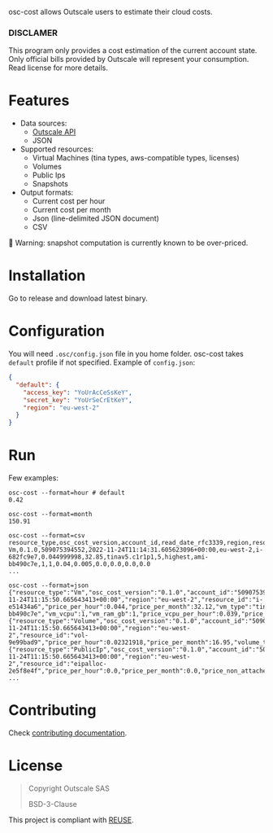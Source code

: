 osc-cost allows Outscale users to estimate their cloud costs.

### DISCLAMER

This program only provides a cost estimation of the current account state.
Only official bills provided by Outscale will represent your consumption.
Read license for more details.

# Features

- Data sources:
  - [Outscale API](https://docs.outscale.com/api)
  - JSON
- Supported resources:
  - Virtual Machines (tina types, aws-compatible types, licenses)
  - Volumes
  - Public Ips
  - Snapshots
- Output formats:
  - Current cost per hour
  - Current cost per month
  - Json (line-delimited JSON document)
  - CSV

🚨 Warning: snapshot computation is currently known to be over-priced.

# Installation

Go to release and download latest binary.

# Configuration

You will need `.osc/config.json` file in you home folder. osc-cost takes `default` profile if not specified.
Example of `config.json`:
```json
{
  "default": {
    "access_key": "YoUrAcCeSsKeY",
    "secret_key": "YoUrSeCrEtKeY",
    "region": "eu-west-2"
  }
}
```

# Run

Few examples:

```
osc-cost --format=hour # default
0.42
```

```
osc-cost --format=month
150.91
```

```
osc-cost --format=csv
resource_type,osc_cost_version,account_id,read_date_rfc3339,region,resource_id,price_per_hour,price_per_month,vm_type,vm_vcpu_gen,vm_core_performance,vm_image,vm_vcpu,vm_ram_gb,price_vcpu_per_hour,price_ram_gb_per_hour,price_box_per_hour,price_product_per_ram_gb_per_hour,price_product_per_cpu_per_hour,price_product_per_vm_per_hour
Vm,0.1.0,509075394552,2022-11-24T11:14:31.605623096+00:00,eu-west-2,i-682fc9e7,0.044999998,32.85,tinav5.c1r1p1,5,highest,ami-bb490c7e,1,1,0.04,0.005,0.0,0.0,0.0,0.0
...
```

```
osc-cost --format=json
{"resource_type":"Vm","osc_cost_version":"0.1.0","account_id":"509075394552","read_date_rfc3339":"2022-11-24T11:15:50.665643413+00:00","region":"eu-west-2","resource_id":"i-e51434a6","price_per_hour":0.044,"price_per_month":32.12,"vm_type":"tinav4.c1r1p2","vm_vcpu_gen":"4","vm_core_performance":"high","vm_image":"ami-bb490c7e","vm_vcpu":1,"vm_ram_gb":1,"price_vcpu_per_hour":0.039,"price_ram_gb_per_hour":0.005,"price_box_per_hour":0.0,"price_product_per_ram_gb_per_hour":0.0,"price_product_per_cpu_per_hour":0.0,"price_product_per_vm_per_hour":0.0}
{"resource_type":"Volume","osc_cost_version":"0.1.0","account_id":"509075394552","read_date_rfc3339":"2022-11-24T11:15:50.665643413+00:00","region":"eu-west-2","resource_id":"vol-9e99bad9","price_per_hour":0.02321918,"price_per_month":16.95,"volume_type":"io1","volume_size":15,"volume_iops":1500,"price_gb_per_month":0.13,"price_iops_per_month":0.01}
{"resource_type":"PublicIp","osc_cost_version":"0.1.0","account_id":"509075394552","read_date_rfc3339":"2022-11-24T11:15:50.665643413+00:00","region":"eu-west-2","resource_id":"eipalloc-2e5f8e4f","price_per_hour":0.0,"price_per_month":0.0,"price_non_attached":null,"price_first_ip":0.0,"price_next_ips":null}
...
```

# Contributing

Check [contributing documentation](CONTRIBUTING.md).

# License

> Copyright Outscale SAS
>
> BSD-3-Clause

This project is compliant with [REUSE](https://reuse.software/).
